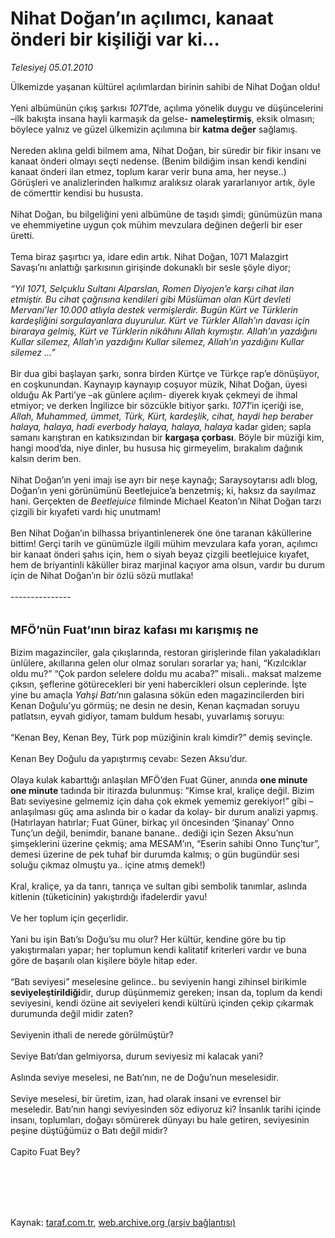 # Nihat Doğan’ın açılımcı, kanaat önderi bir kişiliği var ki...

*Telesiyej 05.01.2010*

<div class="taraf_structure_2col_1zq">
<div class="margen_n">



 <p>Ülkemizde yaşanan kültürel açılımlardan birinin sahibi de Nihat Doğan oldu! <br/><br/>Yeni albümünün çıkış şarkısı <i>1071</i>’de, açılıma yönelik duygu ve düşüncelerini –ilk bakışta insana hayli karmaşık da gelse- <b>nameleştirmiş</b>, eksik olmasın; böylece yalnız ve güzel ülkemizin açılımına bir <b>katma değer</b> sağlamış. <br/><br/>Nereden aklına geldi bilmem ama, Nihat Doğan, bir süredir bir fikir insanı ve kanaat önderi olmayı seçti nedense. (Benim bildiğim insan kendi kendini kanaat önderi ilan etmez, toplum karar verir buna ama, her neyse..) Görüşleri ve analizlerinden halkımız aralıksız olarak yararlanıyor artık, öyle de cömerttir kendisi bu hususta. <br/><br/>Nihat Doğan, bu bilgeliğini yeni albümüne de taşıdı şimdi; günümüzün mana ve ehemmiyetine uygun çok mühim mevzulara değinen değerli bir eser üretti. <br/><br/>Tema biraz şaşırtıcı ya, idare edin artık. Nihat Doğan, 1071 Malazgirt Savaşı’nı anlattığı şarkısının girişinde dokunaklı bir sesle şöyle diyor; <i><br/><br/>“Yıl 1071, Selçuklu Sultanı Alparslan, Romen Diyojen’e karşı cihat ilan etmiştir. Bu cihat çağrısına kendileri gibi Müslüman olan Kürt devleti Mervani’ler 10.000 atlıyla destek vermişlerdir. Bugün Kürt ve Türklerin kardeşliğini sorgulayanlara duyurulur. Kürt ve Türkler Allah’ın davası için biraraya gelmiş, Kürt ve Türklerin nikâhını Allah kıymıştır. Allah’ın yazdığını Kullar silemez, Allah’ın yazdığını Kullar silemez, Allah’ın yazdığını Kullar silemez ...”</i> <br/><br/>Bir dua gibi başlayan şarkı, sonra birden Kürtçe ve Türkçe rap’e dönüşüyor, en coşkunundan. Kaynayıp kaynayıp coşuyor müzik, Nihat Doğan, üyesi olduğu Ak Parti’ye –ak günlere açılım- diyerek kıyak çekmeyi de ihmal etmiyor; ve derken İngilizce bir sözcükle bitiyor şarkı. <i>1071</i>’in içeriği ise, <i>Allah, Muhammed, ümmet, Türk, Kürt, kardeşlik, cihat, haydi hep beraber halaya, halaya, hadi everbody halaya, halaya, halaya </i>kadar giden; sapla samanı karıştıran en katıksızından bir <b>kargaşa çorbası</b>. Böyle bir müziği kim, hangi mood’da, niye dinler, bu hususa hiç girmeyelim, bırakalım dağınık kalsın derim ben. <br/><br/>Nihat Doğan’ın yeni imajı ise ayrı bir neşe kaynağı; Saraysoytarısı adlı blog, Doğan’ın yeni görünümünü Beetlejuice’a benzetmiş; ki, haksız da sayılmaz hani. Gerçekten de <i>Beetlejuice</i> filminde Michael Keaton’ın Nihat Doğan tarzı çizgili bir kıyafeti vardı hiç unutmam! <br/><br/>Ben Nihat Doğan’ın bilhassa briyantinlenerek öne öne taranan kâküllerine bittim! Gerçi tarih ve günümüzle ilgili mühim mevzulara kafa yoran, açılımcı bir kanaat önderi şahıs için, hem o siyah beyaz çizgili beetlejuice kıyafet, hem de briyantinli kâküller biraz marjinal kaçıyor ama olsun, vardır bu durum için de Nihat Doğan’ın bir özlü sözü mutlaka!<b></b> <br/><br/>---------------<b></b> <br/><br/><br/><font size="4"><strong>MFÖ’nün Fuat’ının biraz kafası mı karışmış ne</strong></font> <br/><br/>Bizim magazinciler, gala çıkışlarında, restoran girişlerinde filan yakaladıkları ünlülere, akıllarına gelen olur olmaz soruları sorarlar ya; hani, “Kızılcıklar oldu mu?” “Çok pardon selelere doldu mu acaba?” misali.. maksat malzeme çıksın, şeflerine götürecekleri bir yeni habercikleri olsun ceplerinde. İşte yine bu amaçla <i>Yahşi Batı</i>’nın galasına sökün eden magazincilerden biri Kenan Doğulu’yu görmüş; ne desin ne desin, Kenan kaçmadan soruyu patlatsın, eyvah gidiyor, tamam buldum hesabı, yuvarlamış soruyu: <br/><br/>“Kenan Bey, Kenan Bey, Türk pop müziğinin kralı kimdir?” demiş sevinçle. <br/><br/>Kenan Bey Doğulu da yapıştırmış cevabı: Sezen Aksu’dur. <br/><br/>Olaya kulak kabarttığı anlaşılan MFÖ’den Fuat Güner, anında <b>one minute one minute</b> tadında bir itirazda bulunmuş: “Kimse kral, kraliçe değil. Bizim Batı seviyesine gelmemiz için daha çok ekmek yememiz gerekiyor!” gibi –anlaşılması güç ama aslında bir o kadar da kolay- bir durum analizi yapmış. (Hatırlayan hatırlar; Fuat Güner, birkaç yıl öncesinden ‘Şinanay’ Onno Tunç’un değil, benimdir, banane banane.. dediği için Sezen Aksu’nun şimşeklerini üzerine çekmiş; ama MESAM’ın, “Eserin sahibi Onno Tunç’tur”, demesi üzerine de pek tuhaf bir durumda kalmış; o gün bugündür sesi soluğu çıkmaz olmuştu ya.. içine atmış demek!) <br/><br/>Kral, kraliçe, ya da tanrı, tanrıça ve sultan gibi sembolik tanımlar, aslında kitlenin (tüketicinin) yakıştırdığı ifadelerdir yavu! <br/><br/>Ve her toplum için geçerlidir. <br/><br/>Yani bu işin Batı’sı Doğu’su mu olur? Her kültür, kendine göre bu tip yakıştırmaları yapar; her toplumun kendi kalitatif kriterleri vardır ve buna göre de başarılı olan kişilere böyle hitap eder. <br/><br/>“Batı seviyesi” meselesine gelince.. bu seviyenin hangi zihinsel birikimle <b>seviyeleştirildiği</b>dir, durup düşünmemiz gereken; insan da, toplum da kendi seviyesini, kendi özüne ait seviyeleri kendi kültürü içinden çekip çıkarmak durumunda değil midir zaten? <br/><br/>Seviyenin ithali de nerede görülmüştür? <br/><br/>Seviye Batı’dan gelmiyorsa, durum seviyesiz mi kalacak yani? <br/><br/>Aslında seviye meselesi, ne Batı’nın, ne de Doğu’nun meselesidir. <br/><br/>Seviye meselesi, bir üretim, izan, had olarak insani ve evrensel bir meseledir. Batı’nın hangi seviyesinden söz ediyoruz ki? İnsanlık tarihi içinde insanı, toplumları, doğayı sömürerek dünyayı bu hale getiren, seviyesinin peşine düştüğümüz o Batı değil midir? <br/><br/>Capito Fuat Bey?</p>
<br/>
<br/>
<br/>



<br/>


<div id="taraf_not">
</div>

</div>


</div>

Kaynak: [taraf.com.tr](http://taraf.com.tr:80/makale/9372.htm), [web.archive.org (arşiv bağlantısı)](http://web.archive.org/web/20100120105849/http://taraf.com.tr:80/makale/9372.htm)
